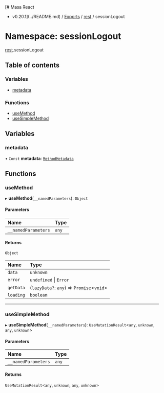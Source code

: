 [# Masa React
 - v0.20.1](../README.md) / [Exports](../modules.md) / [rest](rest.md) / sessionLogout

# Namespace: sessionLogout

[rest](rest.md).sessionLogout

## Table of contents

### Variables

- [metadata](rest.sessionLogout.md#metadata)

### Functions

- [useMethod](rest.sessionLogout.md#usemethod)
- [useSimpleMethod](rest.sessionLogout.md#usesimplemethod)

## Variables

### metadata

• `Const` **metadata**: [`MethodMetadata`](../interfaces/rest.MethodMetadata.md)

## Functions

### useMethod

▸ **useMethod**(`__namedParameters`): `Object`

#### Parameters

| Name | Type |
| :------ | :------ |
| `__namedParameters` | `any` |

#### Returns

`Object`

| Name | Type |
| :------ | :------ |
| `data` | `unknown` |
| `error` | `undefined` \| `Error` |
| `getData` | (`lazyData?`: `any`) => `Promise`<`void`\> |
| `loading` | `boolean` |

___

### useSimpleMethod

▸ **useSimpleMethod**(`__namedParameters`): `UseMutationResult`<`any`, `unknown`, `any`, `unknown`\>

#### Parameters

| Name | Type |
| :------ | :------ |
| `__namedParameters` | `any` |

#### Returns

`UseMutationResult`<`any`, `unknown`, `any`, `unknown`\>

